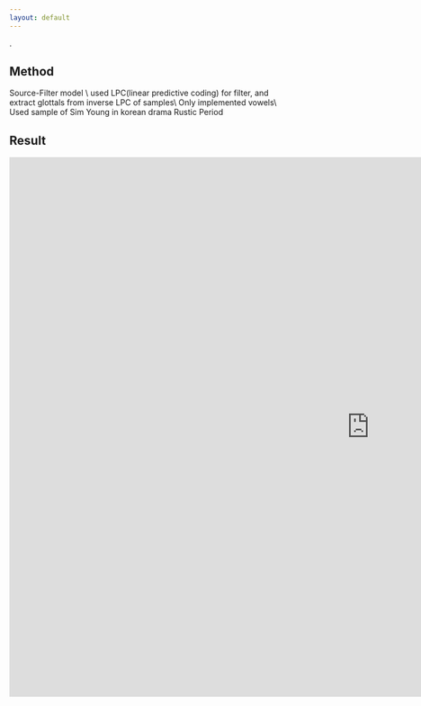 ```yaml
---
layout: default
---
```


.

## Method
Source-Filter model \\
used LPC(linear predictive coding) for filter, and extract glottals from inverse LPC of samples\\
Only implemented vowels\\
Used sample of Sim Young in korean drama Rustic Period

## Result

<iframe width="1280" height="960" src="https://www.youtube.com/embed/AAIwHC8j0G8" title="daisy bell" frameborder="0" allow="accelerometer; autoplay; clipboard-write; encrypted-media; gyroscope; picture-in-picture; web-share" referrerpolicy="strict-origin-when-cross-origin" allowfullscreen></iframe>
